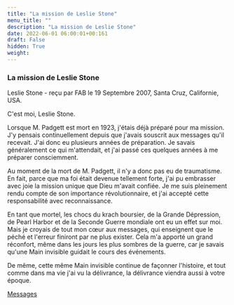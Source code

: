 ```yaml
---
title: "La mission de Leslie Stone"
menu_title: ""
description: "La mission de Leslie Stone"
date: 2022-06-01 06:00:01+00:161
draft: False
hidden: True
weight:
---
```

### La mission de Leslie Stone

Leslie Stone - reçu par FAB le 19 Septembre 2007, Santa Cruz, Californie, USA.

C'est moi, Leslie Stone.

Lorsque M. Padgett est mort en 1923, j'étais déjà préparé pour ma mission. J'y pensais continuellement depuis que j'avais souscrit aux messages qu'il recevait. J'ai donc eu plusieurs années de préparation. Je savais généralement ce qui m'attendait, et j'ai passé ces quelques années à me préparer consciemment.

Au moment de la mort de M. Padgett, il n'y a donc pas eu de traumatisme. En fait, parce que ma foi était devenue tellement forte, j'ai pu embrasser avec joie la mission unique que Dieu m'avait confiée. Je me suis pleinement rendu compte de son importance révolutionnaire, et j'ai accepté cette responsabilité avec reconnaissance.

En tant que mortel, les chocs du krach boursier, de la Grande Dépression, de Pearl Harbor et de la Seconde Guerre mondiale ont eu un effet sur moi. Mais je croyais de tout mon cœur aux messages, qui enseignent que le péché et l'erreur finiront par ne plus exister. Cela m'a apporté un grand réconfort, même dans les jours les plus sombres de la guerre, car je savais qu'une Main invisible guidait le cours des événements.

De même, cette même Main invisible continue de façonner l'histoire, et tout comme dans ma vie j'ai vu la délivrance, la délivrance viendra aussi à votre époque.

[Messages](/fr-contemporary-messages/fr-contemporary-messages-by-date-order/fr-contemporary-messages-2007)